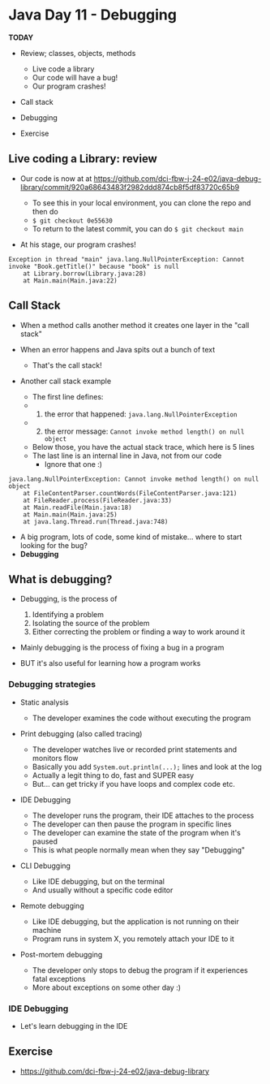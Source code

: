 # Java Day 11 - Debugging

**TODAY**

- Review; classes, objects, methods
    - Live code a library
    - Our code will have a bug!
    - Our program crashes!

- Call stack
- Debugging
- Exercise

## Live coding a Library: review

- Our code is now at at https://github.com/dci-fbw-j-24-e02/java-debug-library/commit/920a68643483f2982ddd874cb8f5df83720c65b9
    - To see this in your local environment, you can clone the repo and then do
    - `$ git checkout 0e55630`
    - To return to the latest commit, you can do `$ git checkout main`

- At his stage, our program crashes!

```
Exception in thread "main" java.lang.NullPointerException: Cannot invoke "Book.getTitle()" because "book" is null
	at Library.borrow(Library.java:28)
	at Main.main(Main.java:22)
```

## Call Stack

- When a method calls another method it creates one layer in the "call stack"
- When an error happens and Java spits out a bunch of text
    - That's the call stack!

- Another call stack example
    - The first line defines:
    - 1. the error that happened: `java.lang.NullPointerException`
    - 2. the error message: `Cannot invoke method length() on null object`
    - Below those, you have the actual stack trace, which here is 5 lines
    - The last line is an internal line in Java, not from our code
        - Ignore that one :)

```
java.lang.NullPointerException: Cannot invoke method length() on null object
    at FileContentParser.countWords(FileContentParser.java:121)
    at FileReader.process(FileReader.java:33)
    at Main.readFile(Main.java:18)
    at Main.main(Main.java:25)
    at java.lang.Thread.run(Thread.java:748)
```

- A big program, lots of code, some kind of mistake... where to start looking for the bug?
- **Debugging**

## What is debugging?

- Debugging, is the process of
    1. Identifying a problem
    2. Isolating the source of the problem
    3. Either correcting the problem or finding a way to work around it

- Mainly debugging is the process of fixing a bug in a program
- BUT it's also useful for learning how a program works

### Debugging strategies

- Static analysis
    - The developer examines the code without executing the program

- Print debugging (also called tracing)
    - The developer watches live or recorded print statements and monitors flow
    - Basically you add `System.out.println(...);` lines and look at the log
    - Actually a legit thing to do, fast and SUPER easy
    - But... can get tricky if you have loops and complex code etc.

- IDE Debugging
    - The developer runs the program, their IDE attaches to the process
    - The developer can then pause the program in specific lines
    - The developer can examine the state of the program when it's paused
    - This is what people normally mean when they say "Debugging"

- CLI Debugging
    - Like IDE debugging, but on the terminal
    - And usually without a specific code editor

- Remote debugging
    - Like IDE debugging, but the application is not running on their machine
    - Program runs in system X, you remotely attach your IDE to it

- Post-mortem debugging
    - The developer only stops to debug the program if it experiences fatal exceptions
    - More about exceptions on some other day :)

### IDE Debugging

- Let's learn debugging in the IDE

## Exercise

- https://github.com/dci-fbw-j-24-e02/java-debug-library
